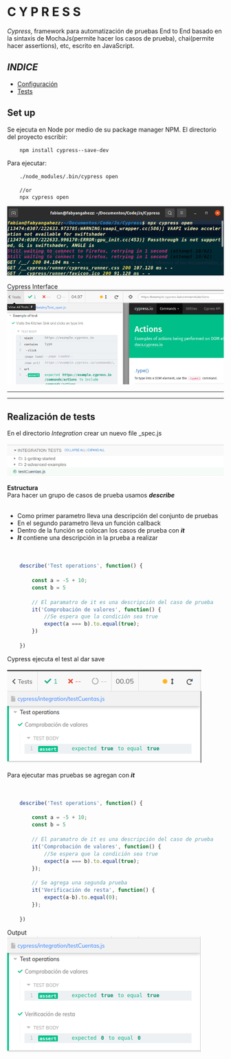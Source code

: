 # **C Y P R E S S**

*Cypress*, framework para automatización de pruebas End to End basado en la sintaxis de MochaJs(permite hacer los casos de prueba), chai(permite hacer assertions), etc, escrito en JavaScript.

## ***INDICE***
* [Configuración](#set-up)
* [Tests](#realización-de-tests)

## **Set up**
Se ejecuta en Node por medio de su package manager NPM. El directorio del proyecto escribir:

```
    npm install cypress--save-dev
```
Para ejecutar:
```JS
    ./node_modules/.bin/cypress open

    //or
    npx cypress open
```
![terminal](./images/terminal.png 'terminal')
<br>

Cypress Interface
![cyoress](./images/cypress.png)

---
---
## **Realización de tests**
En el directorio *Integration* crear un nuevo file _spec.js
<br><br>
![](./images/0.png)

**Estructura**<br>
Para hacer un grupo de casos de prueba usamos ***describe***
<br><br>

* Como primer parametro lleva una descripción del conjunto de pruebas
* En el segundo parametro lleva un función callback
* Dentro de la función se colocan los casos de prueba con ***it***
* ***It*** contiene una descripción in la prueba a realizar
<br><br>

```JavaScript

    describe('Test operations', function() {

        const a = -5 + 10;
        const b = 5
        
        // El paramatro de it es una descripción del caso de prueba
        it('Comprobación de valores', function() {
            //Se espera que la condición sea true
            expect(a === b).to.equal(true);
        })

    })
```
Cypress ejecuta el test al dar save<br><br>
![](./images/1.png)<br><br>
Para ejecutar mas pruebas se agregan con ***it***<br><br>

```JavaScript

    describe('Test operations', function() {

        const a = -5 + 10;
        const b = 5
        
        // El paramatro de it es una descripción del caso de prueba
        it('Comprobación de valores', function() {
            //Se espera que la condición sea true
            expect(a === b).to.equal(true);
        });

        // Se agrega una segunda prueba
        it('Verificación de resta', function() {
            expect(a-b).to.equal(0);
        });

    })
```
Output<br>
![](./images/2.png)